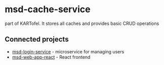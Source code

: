 # msd-cache-service
part of KARTofel. It stores all caches and provides basic CRUD operations

## Connected projects
  * [msd-login-service](https://github.com/Deka-Labs/msd-login-service) - microservice for managing users
  * [msd-web-app-react](https://github.com/Deka-Labs/msd-web-app-react) - React frontend
